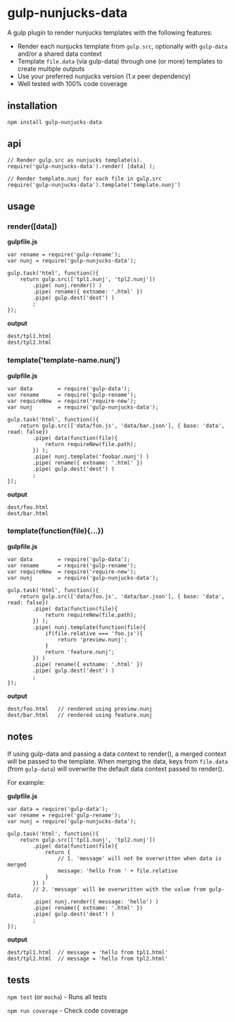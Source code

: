 # gulp-nunjucks-data

A gulp plugin to render nunjucks templates with the following features:

- Render each nunjucks template from `gulp.src`, optionally with `gulp-data` and/or a shared data context
- Template `file.data` (via gulp-data) through one (or more) templates to create multiple outputs
- Use your preferred nunjucks version (1.x peer dependency) 
- Well tested with 100% code coverage

## installation

`npm install gulp-nunjucks-data`

## api

```
// Render gulp.src as nunjucks template(s).
require('gulp-nunjucks-data').render( [data] );
```

```
// Render template.nunj for each file in gulp.src
require('gulp-nunjucks-data').template('template.nunj')
```


## usage

### render([data])

**gulpfile.js**

```
var rename = require('gulp-rename');
var nunj = require('gulp-nunjucks-data');

gulp.task('html', function(){
    return gulp.src(['tpl1.nunj', 'tpl2.nunj'])
        .pipe( nunj.render() )
        .pipe( rename({ extname: '.html' })
        .pipe( gulp.dest('dest') )
        ;
});
```

**output**
```
dest/tpl1.html
dest/tpl2.html
```

### template('template-name.nunj')

**gulpfile.js**
```
var data        = require('gulp-data');
var rename      = require('gulp-rename');
var requireNew  = require('require-new');
var nunj        = require('gulp-nunjucks-data');

gulp.task('html', function(){
    return gulp.src(['data/foo.js', 'data/bar.json'], { base: 'data', read: false})
        .pipe( data(function(file){
            return requireNew(file.path);
        }) );
        .pipe( nunj.template('foobar.nunj') )
        .pipe( rename({ extname: '.html' })
        .pipe( gulp.dest('dest') )
        ;
});
```
**output**
```
dest/foo.html
dest/bar.html
```

### template(function(file){...})
**gulpfile.js**
```
var data        = require('gulp-data');
var rename      = require('gulp-rename');
var requireNew  = require('require-new');
var nunj        = require('gulp-nunjucks-data');

gulp.task('html', function(){
    return gulp.src(['data/foo.js', 'data/bar.json'], { base: 'data', read: false})
        .pipe( data(function(file){
            return requireNew(file.path);
        }) );
        .pipe( nunj.template(function(file){
            if(file.relative === 'foo.js'){
                return 'preview.nunj';
            }
            return 'feature.nunj';
        }) )
        .pipe( rename({ extname: '.html' })
        .pipe( gulp.dest('dest') )
        ;
});
```
**output**
```
dest/foo.html   // rendered using preview.nunj
dest/bar.html   // rendered using feature.nunj
```

## notes

If using gulp-data and passing a data context to render(), a merged context will be passed to the template.
When merging the data, keys from `file.data` (from `gulp-data`) will overwrite the default data context passed to 
render().
  
For example:

**gulpfile.js**

```
var data = require('gulp-data');
var rename = require('gulp-rename');
var nunj = require('gulp-nunjucks-data');

gulp.task('html', function(){
    return gulp.src(['tpl1.nunj', 'tpl2.nunj'])
        .pipe( data(function(file){
            return {
                // 1. 'message' will not be overwritten when data is merged  
                message: 'hello from ' + file.relative
            }
        }) )
        // 2. 'message' will be overwritten with the value from gulp-data.
        .pipe( nunj.render({ message: 'hello') )
        .pipe( rename({ extname: '.html' })
        .pipe( gulp.dest('dest') )
        ;
});
```

**output**
```
dest/tpl1.html  // message = 'hello from tpl1.html'
dest/tpl2.html  // message = 'hello from tpl2.html'
```


## tests

`npm test` (or `mocha`) - Runs all tests

`npm run coverage` - Check code coverage